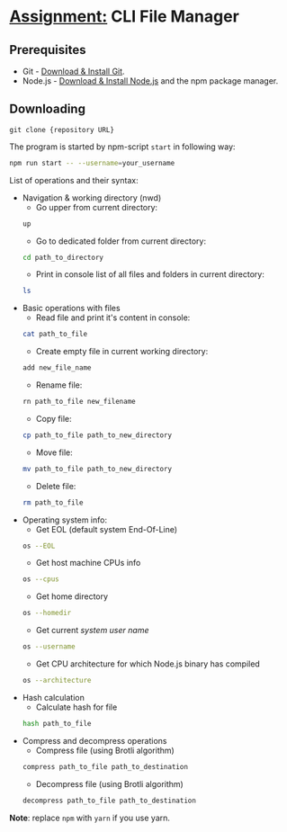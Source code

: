 # [Assignment:](https://github.com/AlreadyBored/nodejs-assignments/blob/main/assignments/file-manager/assignment.md) CLI File Manager

## Prerequisites

- Git - [Download & Install Git](https://git-scm.com/downloads).
- Node.js - [Download & Install Node.js](https://nodejs.org/en/download/) and the npm package manager.

## Downloading

```
git clone {repository URL}
```

The program is started by npm-script `start` in following way:
```bash
npm run start -- --username=your_username
```

List of operations and their syntax:
- Navigation & working directory (nwd)
    - Go upper from current directory:
    ```bash
    up
    ```
    - Go to dedicated folder from current directory:
    ```bash
    cd path_to_directory
    ```
    - Print in console list of all files and folders in current directory:
    ```bash
    ls
    ``` 
- Basic operations with files
    - Read file and print it's content in console: 
    ```bash
    cat path_to_file
    ```
    - Create empty file in current working directory: 
    ```bash
    add new_file_name
    ```
    - Rename file: 
    ```bash
    rn path_to_file new_filename
    ```
    - Copy file: 
    ```bash
    cp path_to_file path_to_new_directory
    ```
    - Move file: 
    ```bash
    mv path_to_file path_to_new_directory
    ```
    - Delete file: 
    ```bash
    rm path_to_file
    ```
- Operating system info:
    - Get EOL (default system End-Of-Line)  
    ```bash
    os --EOL
    ```
    - Get host machine CPUs info  
    ```bash
    os --cpus
    ```
    - Get home directory 
    ```bash
    os --homedir
    ```
    - Get current *system user name*  
    ```bash
    os --username
    ```
    - Get CPU architecture for which Node.js binary has compiled 
    ```bash
    os --architecture
    ```
- Hash calculation  
    - Calculate hash for file 
    ```bash
    hash path_to_file
    ```
- Compress and decompress operations  
    - Compress file (using Brotli algorithm)  
    ```bash
    compress path_to_file path_to_destination
    ```
    - Decompress file (using Brotli algorithm)  
    ```bash
    decompress path_to_file path_to_destination
    ```  

**Note**: replace `npm` with `yarn` if you use yarn.
